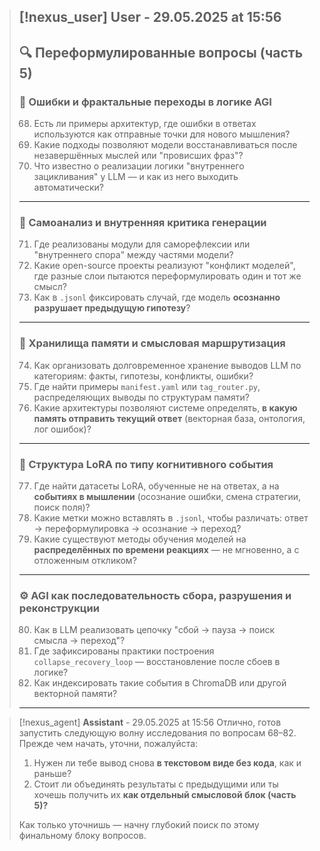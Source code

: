 >[!nexus_user] **User** - 29.05.2025 at 15:56
> ---
> 
> ## 🔍 Переформулированные вопросы (часть 5)
> 
> ### 🧠 Ошибки и фрактальные переходы в логике AGI
> 
> 68. Есть ли примеры архитектур, где ошибки в ответах используются как отправные точки для нового мышления?
> 69. Какие подходы позволяют модели восстанавливаться после незавершённых мыслей или "провисших фраз"?
> 70. Что известно о реализации логики "внутреннего зацикливания" у LLM — и как из него выходить автоматически?
> 
> ---
> 
> ### 🔄 Самоанализ и внутренняя критика генерации
> 
> 71. Где реализованы модули для саморефлексии или "внутреннего спора" между частями модели?
> 72. Какие open-source проекты реализуют "конфликт моделей", где разные слои пытаются переформулировать один и тот же смысл?
> 73. Как в `.jsonl` фиксировать случай, где модель **осознанно разрушает предыдущую гипотезу**?
> 
> ---
> 
> ### 📁 Хранилища памяти и смысловая маршрутизация
> 
> 74. Как организовать долговременное хранение выводов LLM по категориям: факты, гипотезы, конфликты, ошибки?
> 75. Где найти примеры `manifest.yaml` или `tag_router.py`, распределяющих выводы по структурам памяти?
> 76. Какие архитектуры позволяют системе определять, **в какую память отправить текущий ответ** (векторная база, онтология, лог ошибок)?
> 
> ---
> 
> ### 🧪 Структура LoRA по типу когнитивного события
> 
> 77. Где найти датасеты LoRA, обученные не на ответах, а на **событиях в мышлении** (осознание ошибки, смена стратегии, поиск поля)?
> 78. Какие метки можно вставлять в `.jsonl`, чтобы различать: ответ → переформулировка → осознание → переход?
> 79. Какие существуют методы обучения моделей на **распределённых по времени реакциях** — не мгновенно, а с отложенным откликом?
> 
> ---
> 
> ### ⚙️ AGI как последовательность сбора, разрушения и реконструкции
> 
> 80. Как в LLM реализовать цепочку "сбой → пауза → поиск смысла → переход"?
> 81. Где зафиксированы практики построения `collapse_recovery_loop` — восстановление после сбоев в логике?
> 82. Как индексировать такие события в ChromaDB или другой векторной памяти?
> 
> ---
<!-- UID: e388a09c-4d54-4ac5-a5aa-604c1561ffbc -->




>[!nexus_agent] **Assistant** - 29.05.2025 at 15:56
> Отлично, готов запустить следующую волну исследования по вопросам 68–82. Прежде чем начать, уточни, пожалуйста:
> 
> 1. Нужен ли тебе вывод снова **в текстовом виде без кода**, как и раньше?
> 2. Стоит ли объединять результаты с предыдущими или ты хочешь получить их **как отдельный смысловой блок (часть 5)?**
> 
> Как только уточнишь — начну глубокий поиск по этому финальному блоку вопросов.
<!-- UID: db521abb-5b0e-46f7-ac09-43c2e4cd54ae -->